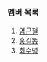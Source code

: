 ### 멤버 목록

1. [염근철](https://github.com/ArgoWorkflows-OSS/ArgoWorkflows-OSS/blob/main/docs/users/염근철.md)
1. [홍길똥](https://github.com/ArgoWorkflows-OSS/ArgoWorkflows-OSS/blob/main/docs/users/홍길똥.md)
3. [최수녕](https://github.com/ArgoWorkflows-OSS/ArgoWorkflows-OSS/blob/main/docs/users/최수녕.md)
